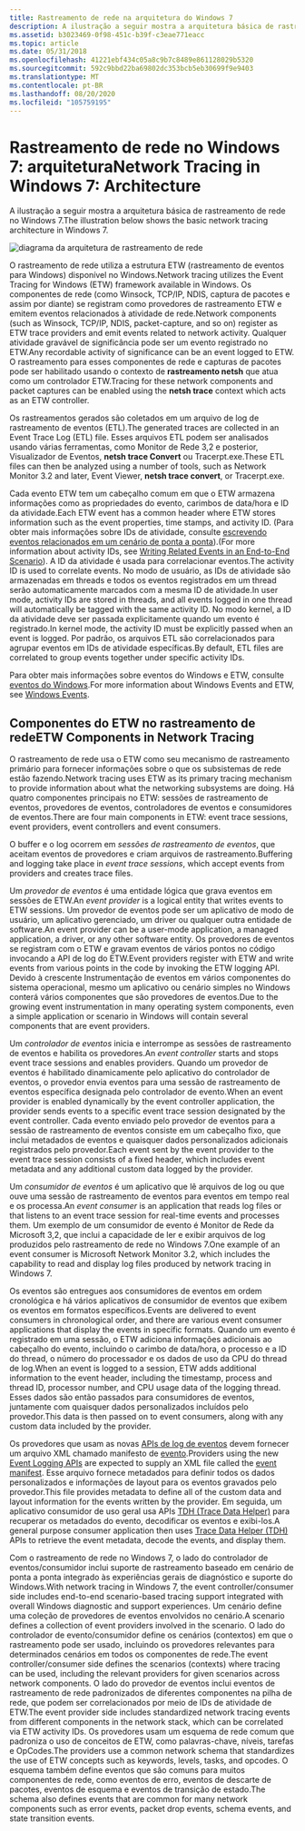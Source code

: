 ```yaml
---
title: Rastreamento de rede na arquitetura do Windows 7
description: A ilustração a seguir mostra a arquitetura básica de rastreamento de rede no Windows 7.
ms.assetid: b3023469-0f98-451c-b39f-c3eae771eacc
ms.topic: article
ms.date: 05/31/2018
ms.openlocfilehash: 41221ebf434c05a8c9b7c8489e861128029b5320
ms.sourcegitcommit: 592c9bbd22ba69802dc353bcb5eb30699f9e9403
ms.translationtype: MT
ms.contentlocale: pt-BR
ms.lasthandoff: 08/20/2020
ms.locfileid: "105759195"
---
```

# <a name="network-tracing-in-windows-7-architecture"></a><span data-ttu-id="8da1a-103">Rastreamento de rede no Windows 7: arquitetura</span><span class="sxs-lookup"><span data-stu-id="8da1a-103">Network Tracing in Windows 7: Architecture</span></span>

<span data-ttu-id="8da1a-104">A ilustração a seguir mostra a arquitetura básica de rastreamento de rede no Windows 7.</span><span class="sxs-lookup"><span data-stu-id="8da1a-104">The illustration below shows the basic network tracing architecture in Windows 7.</span></span>

![diagrama da arquitetura de rastreamento de rede](images/ut1.png)

<span data-ttu-id="8da1a-106">O rastreamento de rede utiliza a estrutura ETW (rastreamento de eventos para Windows) disponível no Windows.</span><span class="sxs-lookup"><span data-stu-id="8da1a-106">Network tracing utilizes the Event Tracing for Windows (ETW) framework available in Windows.</span></span> <span data-ttu-id="8da1a-107">Os componentes de rede (como Winsock, TCP/IP, NDIS, captura de pacotes e assim por diante) se registram como provedores de rastreamento ETW e emitem eventos relacionados à atividade de rede.</span><span class="sxs-lookup"><span data-stu-id="8da1a-107">Network components (such as Winsock, TCP/IP, NDIS, packet-capture, and so on) register as ETW trace providers and emit events related to network activity.</span></span> <span data-ttu-id="8da1a-108">Qualquer atividade gravável de significância pode ser um evento registrado no ETW.</span><span class="sxs-lookup"><span data-stu-id="8da1a-108">Any recordable activity of significance can be an event logged to ETW.</span></span> <span data-ttu-id="8da1a-109">O rastreamento para esses componentes de rede e capturas de pacotes pode ser habilitado usando o contexto de **rastreamento netsh** que atua como um controlador ETW.</span><span class="sxs-lookup"><span data-stu-id="8da1a-109">Tracing for these network components and packet captures can be enabled using the **netsh trace** context which acts as an ETW controller.</span></span>

<span data-ttu-id="8da1a-110">Os rastreamentos gerados são coletados em um arquivo de log de rastreamento de eventos (ETL).</span><span class="sxs-lookup"><span data-stu-id="8da1a-110">The generated traces are collected in an Event Trace Log (ETL) file.</span></span> <span data-ttu-id="8da1a-111">Esses arquivos ETL podem ser analisados usando várias ferramentas, como Monitor de Rede 3,2 e posterior, Visualizador de Eventos, **netsh trace Convert** ou Tracerpt.exe.</span><span class="sxs-lookup"><span data-stu-id="8da1a-111">These ETL files can then be analyzed using a number of tools, such as Network Monitor 3.2 and later, Event Viewer, **netsh trace convert**, or Tracerpt.exe.</span></span>

<span data-ttu-id="8da1a-112">Cada evento ETW tem um cabeçalho comum em que o ETW armazena informações como as propriedades do evento, carimbos de data/hora e ID da atividade.</span><span class="sxs-lookup"><span data-stu-id="8da1a-112">Each ETW event has a common header where ETW stores information such as the event properties, time stamps, and activity ID.</span></span> <span data-ttu-id="8da1a-113">(Para obter mais informações sobre IDs de atividade, consulte [escrevendo eventos relacionados em um cenário de ponta a ponta](../etw/writing-related-events-in-an-end-to-end-scenario.md)).</span><span class="sxs-lookup"><span data-stu-id="8da1a-113">(For more information about activity IDs, see [Writing Related Events in an End-to-End Scenario](../etw/writing-related-events-in-an-end-to-end-scenario.md)).</span></span> <span data-ttu-id="8da1a-114">A ID da atividade é usada para correlacionar eventos.</span><span class="sxs-lookup"><span data-stu-id="8da1a-114">The activity ID is used to correlate events.</span></span> <span data-ttu-id="8da1a-115">No modo de usuário, as IDs de atividade são armazenadas em threads e todos os eventos registrados em um thread serão automaticamente marcados com a mesma ID de atividade.</span><span class="sxs-lookup"><span data-stu-id="8da1a-115">In user mode, activity IDs are stored in threads, and all events logged in one thread will automatically be tagged with the same activity ID.</span></span> <span data-ttu-id="8da1a-116">No modo kernel, a ID da atividade deve ser passada explicitamente quando um evento é registrado.</span><span class="sxs-lookup"><span data-stu-id="8da1a-116">In kernel mode, the activity ID must be explicitly passed when an event is logged.</span></span> <span data-ttu-id="8da1a-117">Por padrão, os arquivos ETL são correlacionados para agrupar eventos em IDs de atividade específicas.</span><span class="sxs-lookup"><span data-stu-id="8da1a-117">By default, ETL files are correlated to group events together under specific activity IDs.</span></span>

<span data-ttu-id="8da1a-118">Para obter mais informações sobre eventos do Windows e ETW, consulte [eventos do Windows](../events/windows-events.md).</span><span class="sxs-lookup"><span data-stu-id="8da1a-118">For more information about Windows Events and ETW, see [Windows Events](../events/windows-events.md).</span></span>

## <a name="etw-components-in-network-tracing"></a><span data-ttu-id="8da1a-119">Componentes do ETW no rastreamento de rede</span><span class="sxs-lookup"><span data-stu-id="8da1a-119">ETW Components in Network Tracing</span></span>

<span data-ttu-id="8da1a-120">O rastreamento de rede usa o ETW como seu mecanismo de rastreamento primário para fornecer informações sobre o que os subsistemas de rede estão fazendo.</span><span class="sxs-lookup"><span data-stu-id="8da1a-120">Network tracing uses ETW as its primary tracing mechanism to provide information about what the networking subsystems are doing.</span></span> <span data-ttu-id="8da1a-121">Há quatro componentes principais no ETW: sessões de rastreamento de eventos, provedores de eventos, controladores de eventos e consumidores de eventos.</span><span class="sxs-lookup"><span data-stu-id="8da1a-121">There are four main components in ETW: event trace sessions, event providers, event controllers and event consumers.</span></span>

<span data-ttu-id="8da1a-122">O buffer e o log ocorrem em *sessões de rastreamento de eventos*, que aceitam eventos de provedores e criam arquivos de rastreamento.</span><span class="sxs-lookup"><span data-stu-id="8da1a-122">Buffering and logging take place in *event trace sessions*, which accept events from providers and creates trace files.</span></span>

<span data-ttu-id="8da1a-123">Um *provedor de eventos* é uma entidade lógica que grava eventos em sessões de ETW.</span><span class="sxs-lookup"><span data-stu-id="8da1a-123">An *event provider* is a logical entity that writes events to ETW sessions.</span></span> <span data-ttu-id="8da1a-124">Um provedor de eventos pode ser um aplicativo de modo de usuário, um aplicativo gerenciado, um driver ou qualquer outra entidade de software.</span><span class="sxs-lookup"><span data-stu-id="8da1a-124">An event provider can be a user-mode application, a managed application, a driver, or any other software entity.</span></span> <span data-ttu-id="8da1a-125">Os provedores de eventos se registram com o ETW e gravam eventos de vários pontos no código invocando a API de log do ETW.</span><span class="sxs-lookup"><span data-stu-id="8da1a-125">Event providers register with ETW and write events from various points in the code by invoking the ETW logging API.</span></span> <span data-ttu-id="8da1a-126">Devido à crescente Instrumentação de eventos em vários componentes do sistema operacional, mesmo um aplicativo ou cenário simples no Windows conterá vários componentes que são provedores de eventos.</span><span class="sxs-lookup"><span data-stu-id="8da1a-126">Due to the growing event instrumentation in many operating system components, even a simple application or scenario in Windows will contain several components that are event providers.</span></span>

<span data-ttu-id="8da1a-127">Um *controlador de eventos* inicia e interrompe as sessões de rastreamento de eventos e habilita os provedores.</span><span class="sxs-lookup"><span data-stu-id="8da1a-127">An *event controller* starts and stops event trace sessions and enables providers.</span></span> <span data-ttu-id="8da1a-128">Quando um provedor de eventos é habilitado dinamicamente pelo aplicativo do controlador de eventos, o provedor envia eventos para uma sessão de rastreamento de eventos específica designada pelo controlador de evento.</span><span class="sxs-lookup"><span data-stu-id="8da1a-128">When an event provider is enabled dynamically by the event controller application, the provider sends events to a specific event trace session designated by the event controller.</span></span> <span data-ttu-id="8da1a-129">Cada evento enviado pelo provedor de eventos para a sessão de rastreamento de eventos consiste em um cabeçalho fixo, que inclui metadados de eventos e quaisquer dados personalizados adicionais registrados pelo provedor.</span><span class="sxs-lookup"><span data-stu-id="8da1a-129">Each event sent by the event provider to the event trace session consists of a fixed header, which includes event metadata and any additional custom data logged by the provider.</span></span>

<span data-ttu-id="8da1a-130">Um *consumidor de eventos* é um aplicativo que lê arquivos de log ou que ouve uma sessão de rastreamento de eventos para eventos em tempo real e os processa.</span><span class="sxs-lookup"><span data-stu-id="8da1a-130">An *event consumer* is an application that reads log files or that listens to an event trace session for real-time events and processes them.</span></span> <span data-ttu-id="8da1a-131">Um exemplo de um consumidor de evento é Monitor de Rede da Microsoft 3,2, que inclui a capacidade de ler e exibir arquivos de log produzidos pelo rastreamento de rede no Windows 7.</span><span class="sxs-lookup"><span data-stu-id="8da1a-131">One example of an event consumer is Microsoft Network Monitor 3.2, which includes the capability to read and display log files produced by network tracing in Windows 7.</span></span>

<span data-ttu-id="8da1a-132">Os eventos são entregues aos consumidores de eventos em ordem cronológica e há vários aplicativos de consumidor de eventos que exibem os eventos em formatos específicos.</span><span class="sxs-lookup"><span data-stu-id="8da1a-132">Events are delivered to event consumers in chronological order, and there are various event consumer applications that display the events in specific formats.</span></span> <span data-ttu-id="8da1a-133">Quando um evento é registrado em uma sessão, o ETW adiciona informações adicionais ao cabeçalho do evento, incluindo o carimbo de data/hora, o processo e a ID do thread, o número do processador e os dados de uso da CPU do thread de log.</span><span class="sxs-lookup"><span data-stu-id="8da1a-133">When an event is logged to a session, ETW adds additional information to the event header, including the timestamp, process and thread ID, processor number, and CPU usage data of the logging thread.</span></span> <span data-ttu-id="8da1a-134">Esses dados são então passados para consumidores de eventos, juntamente com quaisquer dados personalizados incluídos pelo provedor.</span><span class="sxs-lookup"><span data-stu-id="8da1a-134">This data is then passed on to event consumers, along with any custom data included by the provider.</span></span>

<span data-ttu-id="8da1a-135">Os provedores que usam as novas [APIs de log de eventos](/windows/win32/api/evntprov/nf-evntprov-eventwrite) devem fornecer um arquivo XML chamado manifesto de [evento](../wes/eventschema-schema.md).</span><span class="sxs-lookup"><span data-stu-id="8da1a-135">Providers using the new [Event Logging APIs](/windows/win32/api/evntprov/nf-evntprov-eventwrite) are expected to supply an XML file called the [event manifest](../wes/eventschema-schema.md).</span></span> <span data-ttu-id="8da1a-136">Esse arquivo fornece metadados para definir todos os dados personalizados e informações de layout para os eventos gravados pelo provedor.</span><span class="sxs-lookup"><span data-stu-id="8da1a-136">This file provides metadata to define all of the custom data and layout information for the events written by the provider.</span></span> <span data-ttu-id="8da1a-137">Em seguida, um aplicativo consumidor de uso geral usa APIs [TDH (Trace Data Helper)](/windows/win32/api/tdh/) para recuperar os metadados do evento, decodificar os eventos e exibi-los.</span><span class="sxs-lookup"><span data-stu-id="8da1a-137">A general purpose consumer application then uses [Trace Data Helper (TDH)](/windows/win32/api/tdh/) APIs to retrieve the event metadata, decode the events, and display them.</span></span>

<span data-ttu-id="8da1a-138">Com o rastreamento de rede no Windows 7, o lado do controlador de eventos/consumidor inclui suporte de rastreamento baseado em cenário de ponta a ponta integrado às experiências gerais de diagnóstico e suporte do Windows.</span><span class="sxs-lookup"><span data-stu-id="8da1a-138">With network tracing in Windows 7, the event controller/consumer side includes end-to-end scenario-based tracing support integrated with overall Windows diagnostic and support experiences.</span></span> <span data-ttu-id="8da1a-139">Um cenário define uma coleção de provedores de eventos envolvidos no cenário.</span><span class="sxs-lookup"><span data-stu-id="8da1a-139">A scenario defines a collection of event providers involved in the scenario.</span></span> <span data-ttu-id="8da1a-140">O lado do controlador de evento/consumidor define os cenários (contextos) em que o rastreamento pode ser usado, incluindo os provedores relevantes para determinados cenários em todos os componentes de rede.</span><span class="sxs-lookup"><span data-stu-id="8da1a-140">The event controller/consumer side defines the scenarios (contexts) where tracing can be used, including the relevant providers for given scenarios across network components.</span></span> <span data-ttu-id="8da1a-141">O lado do provedor de eventos inclui eventos de rastreamento de rede padronizados de diferentes componentes na pilha de rede, que podem ser correlacionados por meio de IDs de atividade de ETW.</span><span class="sxs-lookup"><span data-stu-id="8da1a-141">The event provider side includes standardized network tracing events from different components in the network stack, which can be correlated via ETW activity IDs.</span></span> <span data-ttu-id="8da1a-142">Os provedores usam um esquema de rede comum que padroniza o uso de conceitos de ETW, como palavras-chave, níveis, tarefas e OpCodes.</span><span class="sxs-lookup"><span data-stu-id="8da1a-142">The providers use a common network schema that standardizes the use of ETW concepts such as keywords, levels, tasks, and opcodes.</span></span> <span data-ttu-id="8da1a-143">O esquema também define eventos que são comuns para muitos componentes de rede, como eventos de erro, eventos de descarte de pacotes, eventos de esquema e eventos de transição de estado.</span><span class="sxs-lookup"><span data-stu-id="8da1a-143">The schema also defines events that are common for many network components such as error events, packet drop events, schema events, and state transition events.</span></span>

 

 